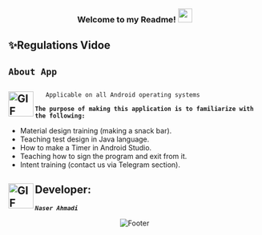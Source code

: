 <h3 align="center">
  
  Welcome to my Readme!
  <img src="https://media.giphy.com/media/hvRJCLFzcasrR4ia7z/giphy.gif" width="28">
  
</h3>

## ✨Regulations Vidoe

## <code><strong>About App</strong></code> ##


## <img align="left" alt="GIF" height="50px" src="https://www.toptimenet.com/images/setting.gif"/>  
  <ul>
        
       Applicable on all Android operating systems
          
  </ul> 

 </ul>  
          <code><strong>The purpose of making this application is to familiarize with the following:</strong></code>
<ul>
    <li>
         Material design training (making a snack bar).
    </li>
    <li>
         Teaching test design in Java language.
    </li>
    <li>
        How to make a Timer in Android Studio.
    </li>
    <li>
        Teaching how to sign the program and exit from it.
    </li>
  <li>
        Intent training (contact us via Telegram section).
  </li>
</ul>

##  <img align="left" alt="GIF" height="50px" src="https://cdn.dribbble.com/users/2131993/screenshots/4948736/thoughtworks-gif_dribbble.gif"/>    Developer:

<code><em><strong>Naser Ahmadi</strong></em></code>

<div align="center">
  <img src="https://readme-typing-svg.herokuapp.com?font=Dancing+Script&size=30&color=F38F02&center=true&vCenter=true&width=300&height=50&lines=Thanks+for+your+visit!;Have+a+nice+day!;" alt="Footer"></img>
  </div>
